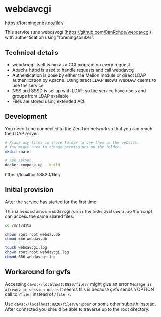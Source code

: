 # webdavcgi

https://foreningenbs.no/filer/

This service runs webdavcgi (https://github.com/DanRohde/webdavcgi)
with authentication using "foreningsbruker".

## Technical details

- webdavcgi itself is run as a CGI program on every request
- Apache httpd is used to handle requests and call webdavcgi
- Authentication is done by either the Mellon module or direct
  LDAP authentication by Apache. Using direct LDAP allows
  WebDAV clients to use the service
- NSS and SSSD is set up with LDAP, so the service have
  users and groups from LDAP available
- Files are stored using extended ACL

## Development

You need to be connected to the ZeroTier network so
that you can reach the LDAP server.

```bash
# Place any files in share folder to see them in the website.
# You might need to change permissions on the folder.
mkdir share

# Run server.
docker-compose up --build
```

https://localhost:8820/filer/

## Initial provision

After the service has started for the first time:

This is needed since webdavcgi run as the individual users,
so the script can access the same shared files.

```bash
cd /mnt/data

chown root:root webdav.db
chmod 666 webdav.db

touch webdavcgi.log
chown root:root webdavcgi.log
chmod 666 webdavcgi.log
```

## Workaround for gvfs

Accessing `davs://localhost:8820/filer/`  might give an error
`Message is already in session queue`. It seems this is because gvfs
sends a OPTION call to `/filer` instead of `/filer/`.

Use `davs://localhost:8820/filer/Grupper` or some other subpath
instead. After connected you should be able to traverse up to
the root directory.
